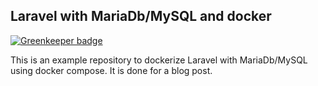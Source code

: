 ## Laravel with MariaDb/MySQL and docker

[![Greenkeeper badge](https://badges.greenkeeper.io/geshan/laravel-mysql-docker.svg)](https://greenkeeper.io/)

This is an example repository to dockerize Laravel with MariaDb/MySQL using docker compose. It is done for a blog post.
